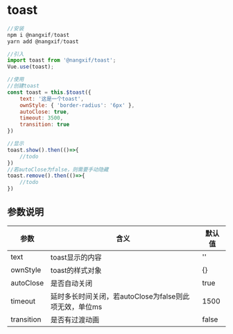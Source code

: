 # toast

```javascript
//安装
npm i @nangxif/toast
yarn add @nangxif/toast

//引入
import toast from '@nangxif/toast';
Vue.use(toast);

//使用
//创建toast
const toast = this.$toast({
	text: '这是一个toast',
	ownStyle: { 'border-radius': '6px' },
	autoClose: true,
	timeout: 3500,
	transition: true
})

//显示
toast.show().then(()=>{
	//todo
})
//若autoClose为false，则需要手动隐藏
toast.remove().then(()=>{
	//todo
})

```

## 参数说明

| 参数       | 含义                                                   | 默认值 |
| ---------- | ------------------------------------------------------ | ------ |
| text       | toast显示的内容                                        | ''     |
| ownStyle   | toast的样式对象                                        | {}     |
| autoClose  | 是否自动关闭                                           | true   |
| timeout    | 延时多长时间关闭，若autoClose为false则此项无效，单位ms | 1500   |
| transition | 是否有过渡动画                                         | false  |

